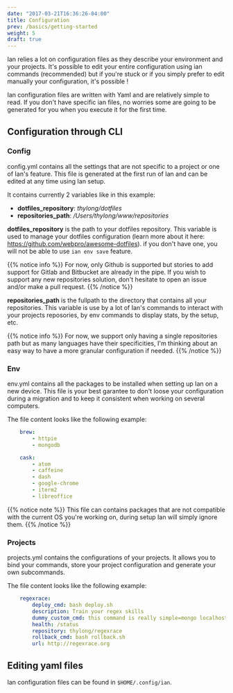 ```yaml
---
date: "2017-03-21T16:36:26-04:00"
title: Configuration
prev: /basics/getting-started
weight: 5
draft: true
---
```


Ian relies a lot on configuration files as they describe your environment and your projects.
It's possible to edit your entire configuration using ian commands (recommended) but if you're stuck
or if you simply prefer to edit manually your configuration, it's possible !

Ian configuration files are written with Yaml and are relatively simple to read.
If you don't have specific ian files, no worries some are going to be generated
for you when you execute it for the first time.


## Configuration through CLI

### Config

config.yml contains all the settings that are not specific to a project or one of Ian's feature.
This file is generated at the first run of Ian and can be edited at any time using Ian setup.

It contains currently 2 variables like in this example:

- **dotfiles_repository**: *thylong/dotfiles*
- **repositories_path**: */Users/thylong/www/repositories*

**dotfiles_repository** is the path to your dotfiles repository.
This variable is used to manage your dotfiles configuration (learn more about it here: https://github.com/webpro/awesome-dotfiles).
if you don't have one, you will not be able to use `ian env save` feature.

{{% notice info %}}
For now, only Github is supported but stories to add support for Gitlab and Bitbucket are already in the pipe.
If you wish to support any new repositories solution, don't hesitate to open an issue and/or make a pull request.
{{% /notice %}}

**repositories_path** is the fullpath to the directory that contains all your repositories.
This variable is use by a lot of Ian's commands to interact with your projects reposories,
by env commands to display stats, by the setup, etc.

{{% notice info %}}
For now, we support only having a single repositories path but as many languages have their specificities, I'm thinking about an easy way to have a more granular configuration if needed.
{{% /notice %}}

### Env

env.yml contains all the packages to be installed when setting up Ian on a new device.
This file is your best garantee to don't loose your configuration during a migration and
to keep it consistent when working on several computers.

The file content looks like the following example:
```yaml
    brew:
        - httpie
        - mongodb

    cask:
        - atom
        - caffeine
        - dash
        - google-chrome
        - iterm2
        - libreoffice
```

{{% notice note %}}
This file can contains packages that are not compatible with the current OS
you're working on, during setup Ian will simply ignore them.
{{% /notice %}}

### Projects

projects.yml contains the configurations of your projects. It allows you to
bind your commands, store your project configuration and generate your own
subcommands.

The file content looks like the following example:
```yaml
    regexrace:
        deploy_cmd: bash deploy.sh
        description: Train your regex skills
        dummy_custom_cmd: this command is really simple=mongo localhost
        health: /status
        repository: thylong/regexrace
        rollback_cmd: bash rollback.sh
        url: http://regexrace.org
```

## Editing yaml files

Ian configuration files can be found in `$HOME/.config/ian`.
